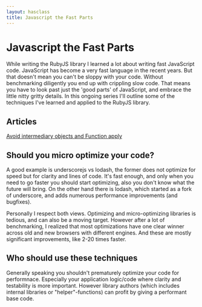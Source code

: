 ```yaml
---
layout: hasclass
title: Javascript the Fast Parts
---
```


# Javascript the Fast Parts

While writing the RubyJS library I learned a lot about writing fast JavaScript code. JavaScript has become a very fast language in the recent years. But that doesn't mean you can't be sloppy with your code. Without benchmarking diligently you end up with crippling slow code. That means you have to look past just the 'good parts' of JavaScript, and embrace the little nitty gritty details. In this ongoing series I'll outline some of the techniques I've learned and applied to the RubyJS library.


## Articles

[Avoid intermediary objects and Function apply](/articles/avoid_intermediary_objects_and_apply.html)

## Should you micro optimize your code?

A good example is underscorejs vs lodash, the former does not optimize for speed but for clarity and lines of code. It's fast enough, and only when you need to go faster you should start optimizing, also you don't know what the future will bring. On the other hand there is lodash, which started as a fork of underscore, and adds numerous performance improvements (and bugfixes).

Personally I respect both views. Optimizing and micro-optimizing libraries is tedious, and can also be a moving target. However after a lot of benchmarking, I realized that most optimizations have one clear winner across old and new browsers with different engines. And these are mostly  significant improvements, like 2-20 times faster.

## Who should use these techniques

Generally speaking you shouldn't prematurely optimize your code for performnace. Especially your application logic/code where clarity and testability is more important. However library authors (which includes internal libraries or "helper"-functions) can profit by giving a performant base code.





